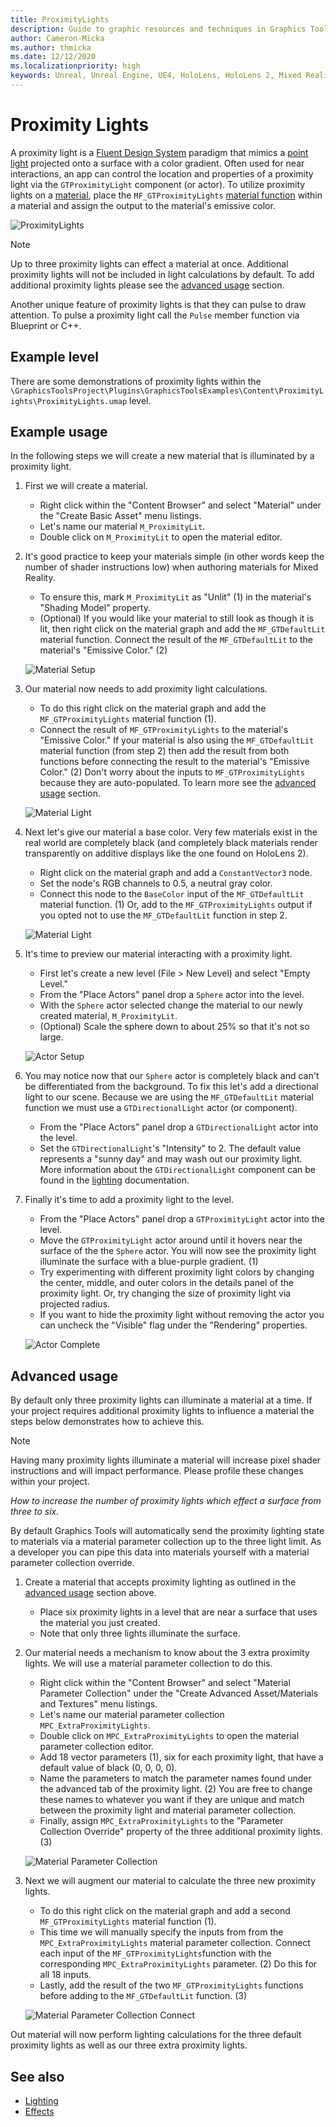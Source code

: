 ```yaml
---
title: ProximityLights
description: Guide to graphic resources and techniques in Graphics Tools.
author: Cameron-Micka
ms.author: thmicka
ms.date: 12/12/2020
ms.localizationpriority: high
keywords: Unreal, Unreal Engine, UE4, HoloLens, HoloLens 2, Mixed Reality, development, MRTK, GT, Graphics Tools, graphics, rendering, materials
---
```


# Proximity Lights

A proximity light is a [Fluent Design System](https://www.microsoft.com/design/fluent) paradigm that mimics a [point light](https://docs.unrealengine.com/en-US/BuildingWorlds/LightingAndShadows/LightTypes/Point/index.html) projected onto a surface with a color gradient. Often used for near interactions, an app can control the location and properties of a proximity light via the `GTProximityLight` component (or actor). To utilize proximity lights on a [material](https://docs.unrealengine.com/en-US/RenderingAndGraphics/Materials/index.html), place the `MF_GTProximityLights` [material function](https://docs.unrealengine.com/en-US/RenderingAndGraphics/Materials/Functions/index.html) within a material and assign the output to the material's emissive color.

![ProximityLights](Images/FeatureCards/ProximityLights.png)

> [!NOTE] 
> Up to three proximity lights can effect a material at once. Additional proximity lights will not be included in light calculations by default. To add additional proximity lights please see the [advanced usage](#Advanced-usage) section.

Another unique feature of proximity lights is that they can pulse to draw attention. To pulse a proximity light call the `Pulse` member function via Blueprint or C++. 

## Example level

There are some demonstrations of proximity lights within the `\GraphicsToolsProject\Plugins\GraphicsToolsExamples\Content\ProximityLights\ProximityLights.umap` level.

## Example usage

In the following steps we will create a new material that is illuminated by a proximity light.

1. First we will create a material.
    * Right click within the "Content Browser" and select "Material" under the "Create Basic Asset" menu listings. 
    * Let's name our material `M_ProximityLit`. 
    * Double click on `M_ProximityLit` to open the material editor. 

2. It's good practice to keep your materials simple (in other words keep the number of shader instructions low) when authoring materials for Mixed Reality. 
    * To ensure this, mark `M_ProximityLit` as "Unlit" (1) in the material's "Shading Model" property. 
    * (Optional) If you would like your material to still look as though it is lit, then right click on the material graph and add the `MF_GTDefaultLit` material function. Connect the result of the `MF_GTDefaultLit` to the material's "Emissive Color." (2)

    ![Material Setup](Images/ProximityLight/ProximityLightMaterialSetup.png)

3. Our material now needs to add proximity light calculations. 
    * To do this right click on the material graph and add the `MF_GTProximityLights` material function (1). 
    * Connect the result of `MF_GTProximityLights` to the material's "Emissive Color." If your material is also using the `MF_GTDefaultLit` material function (from step 2) then add the result from both functions before connecting the result to the material's "Emissive Color." (2) Don't worry about the inputs to `MF_GTProximityLights` because they are auto-populated. To learn more see the [advanced usage](#Advanced-usage) section.

    ![Material Light](Images/ProximityLight/ProximityLightMaterialLight.png)

4. Next let's give our material a base color. Very few materials exist in the real world are completely black (and completely black materials render transparently on additive displays like the one found on HoloLens 2). 
    * Right click on the material graph and add a `ConstantVector3` node. 
    * Set the node's RGB channels to 0.5, a neutral gray color. 
    * Connect this node to the `BaseColor` input of the `MF_GTDefaultLit` material function. (1) Or, add to the `MF_GTProximityLights` output if you opted not to use the `MF_GTDefaultLit` function in step 2.

    ![Material Light](Images/ProximityLight/ProximityLightMaterialColor.png)

5. It's time to preview our material interacting with a proximity light. 
    * First let's create a new level (File > New Level) and select "Empty Level." 
    * From the "Place Actors" panel drop a `Sphere` actor into the level. 
    * With the `Sphere` actor selected change the material to our newly created material, `M_ProximityLit`. 
    * (Optional) Scale the sphere down to about 25% so that it's not so large.

    ![Actor Setup](Images/ProximityLight/ProximityLightActorSetup.png)

6. You may notice now that our `Sphere` actor is completely black and can't be differentiated from the background. To fix this let's add a directional light to our scene. Because we are using the `MF_GTDefaultLit` material function we must use a `GTDirectionalLight` actor (or component). 
    * From the "Place Actors" panel drop a `GTDirectionalLight` actor into the level. 
    * Set the `GTDirectionalLight`'s "Intensity" to 2. The default value represents a "sunny day" and may wash out our proximity light. More information about the `GTDirectionalLight` component can be found in the [lighting](Lighting.md) documentation.

7. Finally it's time to add a proximity light to the level. 
    * From the "Place Actors" panel drop a `GTProximityLight` actor into the level. 
    * Move the `GTProximityLight` actor around until it hovers near the surface of the the `Sphere` actor. You will now see the proximity light illuminate the surface with a blue-purple gradient. (1) 
    * Try experimenting with different proximity light colors by changing the center, middle, and outer colors in the details panel of the proximity light. Or, try changing the size of proximity light via projected radius. 
    * If you want to hide the proximity light without removing the actor you can uncheck the "Visible" flag under the "Rendering" properties.

    ![Actor Complete](Images/ProximityLight/ProximityLightActorComplete.png)

## Advanced usage

By default only three proximity lights can illuminate a material at a time. If your project requires additional proximity lights to influence a material the steps below demonstrates how to achieve this.

> [!NOTE]
> Having many proximity lights illuminate a material will increase pixel shader instructions and will impact performance. Please profile these changes within your project.

*How to increase the number of proximity lights which effect a surface from three to six.*

By default Graphics Tools will automatically send the proximity lighting state to materials via a material parameter collection up to the three light limit. As a developer you can pipe this data into materials yourself with a material parameter collection override.

1) Create a material that accepts proximity lighting as outlined in the [advanced usage](#Example-usage) section above. 
    * Place six proximity lights in a level that are near a surface that uses the material you just created.
    * Note that only three lights illuminate the surface.

2) Our material needs a mechanism to know about the 3 extra proximity lights. We will use a material parameter collection to do this.
    * Right click within the "Content Browser" and select "Material Parameter Collection" under the "Create Advanced Asset/Materials and Textures" menu listings.
    * Let's name our material parameter collection `MPC_ExtraProximityLights`.
    * Double click on `MPC_ExtraProximityLights` to open the material parameter collection editor.
    * Add 18 vector parameters (1), six for each proximity light, that have a default value of black (0, 0, 0, 0). 
    * Name the parameters to match the parameter names found under the advanced tab of the proximity light. (2) You are free to change these names to whatever you want if they are unique and match between the proximity light and material parameter collection.
    * Finally, assign `MPC_ExtraProximityLights` to the "Parameter Collection Override" property of the three additional proximity lights. (3)

    ![Material Parameter Collection](Images/ProximityLight/ProximityLightMaterialParameterCollection.png)

3) Next we will augment our material to calculate the three new proximity lights.
    * To do this right click on the material graph and add a second `MF_GTProximityLights` material function (1).
    * This time we will manually specify the inputs from from the `MPC_ExtraProximityLights` material parameter collection. Connect each input of the `MF_GTProximityLights`function with the corresponding `MPC_ExtraProximityLights` parameter. (2) Do this for all 18 inputs.
    * Lastly, add the result of the two `MF_GTProximityLights` functions before adding to the `MF_GTDefaultLit` function. (3)

    ![Material Parameter Collection Connect](Images/ProximityLight/ProximityLightMaterialParameterCollectionConnect.png)

Out material will now perform lighting calculations for the three default proximity lights as well as our three extra proximity lights. 
    
## See also

- [Lighting](Lighting.md)
- [Effects](Effects.md)
